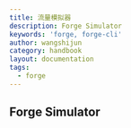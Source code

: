 ```yaml
---
title: 流量模拟器
description: Forge Simulator
keywords: 'forge, forge-cli'
author: wangshijun
category: handbook
layout: documentation
tags:
  - forge
---
```


## Forge Simulator

